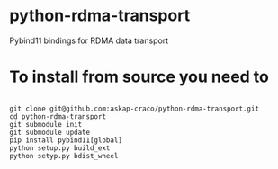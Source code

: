 # python-rdma-transport
Pybind11 bindings for RDMA data transport

# To install from source you need to

```

git clone git@github.com:askap-craco/python-rdma-transport.git
cd python-rdma-transport
git submodule init
git submodule update
pip install pybind11[global]
python setup.py build_ext
python setyp.py bdist_wheel

```